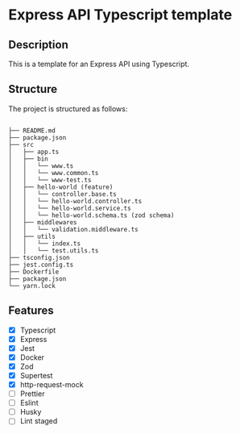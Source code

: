 # Express API Typescript template

## Description

This is a template for an Express API using Typescript.

## Structure

The project is structured as follows:

```text

├── README.md
├── package.json
├── src
│   ├── app.ts
│   ├── bin
│   │   └── www.ts
│   │   └── www.common.ts
│   │   └── www-test.ts
│   ├── hello-world (feature)
│   │   └── controller.base.ts
│   │   └── hello-world.controller.ts
│   │   └── hello-world.service.ts
│   │   └── hello-world.schema.ts (zod schema)
│   ├── middlewares
│   │   └── validation.middleware.ts
│   ├── utils
│   │   └── index.ts
│   │   └── test.utils.ts
├── tsconfig.json
├── jest.config.ts
├── Dockerfile
├── package.json
└── yarn.lock

```

## Features

- [x] Typescript
- [x] Express
- [x] Jest
- [x] Docker
- [x] Zod
- [x] Supertest
- [x] http-request-mock
- [ ] Prettier
- [ ] Eslint
- [ ] Husky
- [ ] Lint staged
